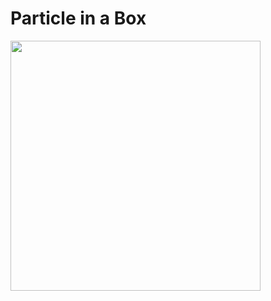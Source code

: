 # Particle in a Box
<img src="https://user-images.githubusercontent.com/35305574/35598882-f4f224e8-05f3-11e8-893f-34fd8c86dd72.jpg" width="400">

